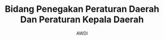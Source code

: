 ---
author: AWDI
title: Bidang Penegakan Peraturan Daerah Dan Peraturan Kepala Daerah
type: page
---